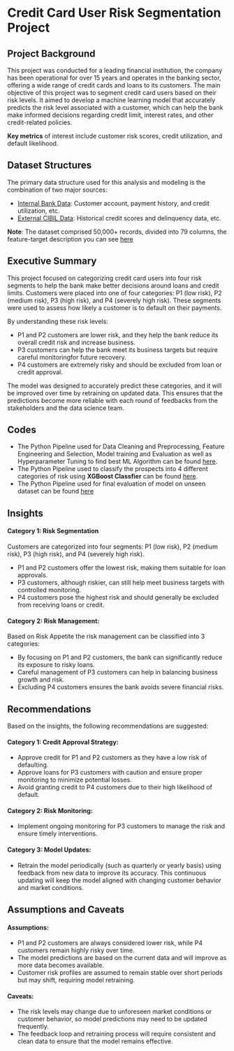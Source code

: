 # Credit Card User Risk Segmentation Project

## Project Background
This project was conducted for a leading financial institution, the company has been operational for over 15 years and operates in the banking sector, offering a wide range of credit cards and loans to its customers. The main objective of this project was to segment credit card users based on their risk levels. It aimed to develop a machine learning  model that accurately predicts the risk level associated with a customer, which can help the bank make informed decisions regarding credit limit, interest rates, and other credit-related policies.

**Key metrics** of interest include customer risk scores, credit utilization, and default likelihood. 

## Dataset Structures 

The primary data structure used for this analysis and modeling is the combination of two major sources:

* [Internal Bank Data](https://github.com/sid-4998/Credit-Risk-Modelling/blob/main/bank_data.xlsx): Customer account, payment history, and credit utilization, etc.
* [External CIBIL Data](https://github.com/nikitaprasad21/Credit-Risk-Modeling/blob/main/data/cibil_data.xlsx): Historical credit scores and delinquency data, etc.

**Note**: The dataset comprised 50,000+ records, divided into 79 columns, the feature-target description you can see [here](https://github.com/sid-4998/Credit-Risk-Modelling/blob/main/Features_Target_Description.txt)
## Executive Summary

This project focused on categorizing credit card users into four risk segments to help the bank make better decisions around loans and credit limits. Customers were placed into one of four categories: P1 (low risk), P2 (medium risk), P3 (high risk), and P4 (severely high risk). These segments were used to assess how likely a customer is to default on their payments.

By understanding these risk levels:

* P1 and P2 customers are lower risk, and they help the bank reduce its overall credit risk and increase business.
* P3 customers can help the bank meet its business targets but require careful monitoringfor future recovery.
* P4 customers are extremely risky and should be excluded from loan or credit approval.

The model was designed to accurately predict these categories, and it will be improved over time by retraining on updated data. This ensures that the predictions become more reliable with each round of feedbacks from the stakeholders and the data science team.

## Codes
- The Python Pipeline used for Data Cleaning and Preprocessing, Feature Engineering and Selection, Model training and Evaluation as well as Hyperparameter Tuning to find best ML Algorithm can be found [here](https://github.com/nikitaprasad21/Credit-Risk-Modeling/blob/main/notebooks/credit_risk_modeling.ipynb).
- The Python Pipeline used to classify the prospects into 4 different categories of risk using **XGBoost Classfier** can be found [here](https://github.com/nikitaprasad21/Credit-Risk-Modeling/blob/main/notebooks/credit_risk_pipeline.ipynb).
- The Python Pipeline used for final evaluation of model on unseen dataset can be found [here](https://github.com/nikitaprasad21/Credit-Risk-Modeling/blob/main/notebooks/output_risk_pipeline.ipynb)


## Insights 
#### Category 1: Risk Segmentation

Customers are categorized into four segments: P1 (low risk), P2 (medium risk), P3 (high risk), and P4 (severely high risk).
* P1 and P2 customers offer the lowest risk, making them suitable for loan approvals.
* P3 customers, although riskier, can still help meet business targets with controlled monitoring.
* P4 customers pose the highest risk and should generally be excluded from receiving loans or credit.

#### Category 2: Risk Management:

Based on Risk Appetite the risk management can be classified into 3 categories:

* By focusing on P1 and P2 customers, the bank can significantly reduce its exposure to risky loans.
* Careful management of P3 customers can help in balancing business growth and risk.
* Excluding P4 customers ensures the bank avoids severe financial risks.

## Recommendations

Based on the insights, the following recommendations are suggested:

#### Category 1: Credit Approval Strategy:

* Approve credit for P1 and P2 customers as they have a low risk of defaulting.
* Approve loans for P3 customers with caution and ensure proper monitoring to minimize potential losses.
* Avoid granting credit to P4 customers due to their high likelihood of default.

#### Category 2: Risk Monitoring:

* Implement ongoing monitoring for P3 customers to manage the risk and ensure timely interventions.
  
#### Category 3: Model Updates:

* Retrain the model periodically (such as quarterly or yearly basis) using feedback from new data to improve its accuracy. This continuous updating will keep the model aligned with changing customer behavior and market conditions.

## Assumptions and Caveats
#### Assumptions:

* P1 and P2 customers are always considered lower risk, while P4 customers remain highly risky over time.
* The model predictions are based on the current data and will improve as more data becomes available.
* Customer risk profiles are assumed to remain stable over short periods but may shift, requiring model retraining.
  
#### Caveats:

* The risk levels may change due to unforeseen market conditions or customer behavior, so model predictions may need to be updated frequently.
* The feedback loop and retraining process will require consistent and clean data to ensure that the model remains effective.


